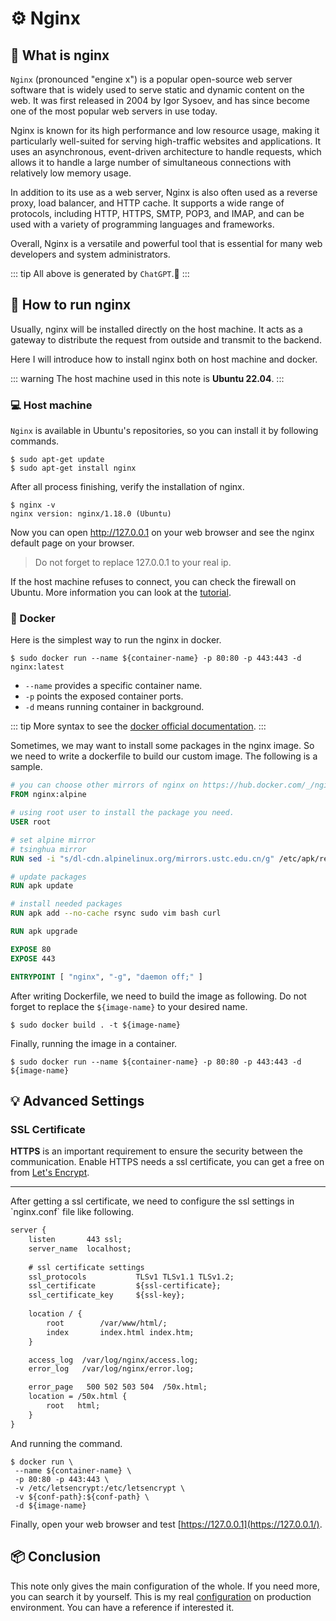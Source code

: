 # ⚙️ Nginx

## 👀 What is nginx

`Nginx` (pronounced "engine x") is a popular open-source web server software that is widely used to serve static and dynamic content on the web. It was first released in 2004 by Igor Sysoev, and has since become one of the most popular web servers in use today.

Nginx is known for its high performance and low resource usage, making it particularly well-suited for serving high-traffic websites and applications. It uses an asynchronous, event-driven architecture to handle requests, which allows it to handle a large number of simultaneous connections with relatively low memory usage.

In addition to its use as a web server, Nginx is also often used as a reverse proxy, load balancer, and HTTP cache. It supports a wide range of protocols, including HTTP, HTTPS, SMTP, POP3, and IMAP, and can be used with a variety of programming languages and frameworks.

Overall, Nginx is a versatile and powerful tool that is essential for many web developers and system administrators.

::: tip
All above is generated by `ChatGPT`.🥱
:::

## 🔨 How to run nginx

Usually, nginx will be installed directly on the host machine.
It acts as a gateway to distribute the request from outside and transmit to the backend.

Here I will introduce how to install nginx both on host machine and docker.

::: warning
The host machine used in this note is **Ubuntu 22.04**.
:::

### 💻 Host machine

`Nginx` is available in Ubuntu's repositories, so you can install it by following commands.

```shell
$ sudo apt-get update
$ sudo apt-get install nginx
```

After all process finishing, verify the installation of nginx.

```shell
$ nginx -v
nginx version: nginx/1.18.0 (Ubuntu)
```

Now you can open <a target='_blank'>http://127.0.0.1</a> on your web browser
and see the nginx default page on your browser.

> Do not forget to replace 127.0.0.1 to your real ip.

If the host machine refuses to connect, you can check the firewall on Ubuntu.
More information you can look at the [tutorial](https://phoenixnap.com/kb/how-to-install-nginx-on-ubuntu-20-04).

### 🐋 Docker

Here is the simplest way to run the nginx in docker.

```shell
$ sudo docker run --name ${container-name} -p 80:80 -p 443:443 -d nginx:latest
```

- `--name` provides a specific container name.
- `-p` points the exposed container ports.
- `-d` means running container in background.

::: tip
More syntax to see the [docker official documentation](https://docs.docker.com/engine/reference/builder/).
:::

Sometimes, we may want to install some packages in the nginx image.
So we need to write a dockerfile to build our custom image.
The following is a sample.

```dockerfile
# you can choose other mirrors of nginx on https://hub.docker.com/_/nginx
FROM nginx:alpine

# using root user to install the package you need.
USER root

# set alpine mirror
# tsinghua mirror
RUN sed -i "s/dl-cdn.alpinelinux.org/mirrors.ustc.edu.cn/g" /etc/apk/repositories

# update packages
RUN apk update

# install needed packages
RUN apk add --no-cache rsync sudo vim bash curl

RUN apk upgrade

EXPOSE 80
EXPOSE 443

ENTRYPOINT [ "nginx", "-g", "daemon off;" ]
```

After writing Dockerfile, we need to build the image as following.
Do not forget to replace the `${image-name}` to your desired name.

```shell
$ sudo docker build . -t ${image-name}
```

Finally, running the image in a container.

```shell
$ sudo docker run --name ${container-name} -p 80:80 -p 443:443 -d ${image-name}
```

## 💡 Advanced Settings

### SSL Certificate

**HTTPS** is an important requirement to ensure the security between the communication.
Enable HTTPS needs a ssl certificate, you can get a free on from [Let's Encrypt](https://geekrewind.com/setup-lets-encrypt-wildcard-on-ubuntu-20-04-18-04/).

<hr/>
After getting a ssl certificate, we need to configure the ssl settings in `nginx.conf` file like following.

```txt
server {
    listen       443 ssl;
    server_name  localhost;
    
    # ssl certificate settings
    ssl_protocols           TLSv1 TLSv1.1 TLSv1.2;
    ssl_certificate         ${ssl-certificate};
    ssl_certificate_key     ${ssl-key};
    
    location / {
        root        /var/www/html/;
        index       index.html index.htm;
    }

    access_log  /var/log/nginx/access.log;
    error_log   /var/log/nginx/error.log;

    error_page   500 502 503 504  /50x.html;
    location = /50x.html {
        root   html;
    }
}
```

And running the command.

```shell
$ docker run \
 --name ${container-name} \
 -p 80:80 -p 443:443 \
 -v /etc/letsencrypt:/etc/letsencrypt \
 -v ${conf-path}:${conf-path} \
 -d ${image-name}
```

Finally, open your web browser and test [https://127.0.0.1](https://127.0.0.1/).

## 📦 Conclusion

This note only gives the main configuration of the whole. If you need more, you can search it by yourself.
This is my real [configuration](https://github.com/ChenYuTong10/10note/releases/tag/0.0) on production environment. You can have a reference if interested it.
